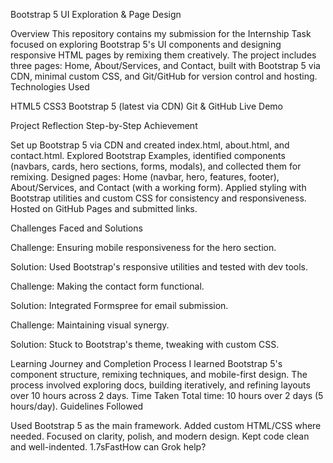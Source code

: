 Bootstrap 5 UI Exploration & Page Design


Overview
This repository contains my submission for the Internship Task focused on exploring Bootstrap 5's UI components and designing responsive HTML pages by remixing them creatively. The project includes three pages: Home, About/Services, and Contact, built with Bootstrap 5 via CDN, minimal custom CSS, and Git/GitHub for version control and hosting.
Technologies Used

HTML5
CSS3
Bootstrap 5 (latest via CDN)
Git & GitHub
Live Demo

Project Reflection
Step-by-Step Achievement

Set up Bootstrap 5 via CDN and created index.html, about.html, and contact.html.
Explored Bootstrap Examples, identified components (navbars, cards, hero sections, forms, modals), and collected them for remixing.
Designed pages: Home (navbar, hero, features, footer), About/Services, and Contact (with a working form).
Applied styling with Bootstrap utilities and custom CSS for consistency and responsiveness.
Hosted on GitHub Pages and submitted links.

Challenges Faced and Solutions

Challenge: Ensuring mobile responsiveness for the hero section.

Solution: Used Bootstrap's responsive utilities and tested with dev tools.


Challenge: Making the contact form functional.

Solution: Integrated Formspree for email submission.


Challenge: Maintaining visual synergy.

Solution: Stuck to Bootstrap's theme, tweaking with custom CSS.



Learning Journey and Completion Process
I learned Bootstrap 5's component structure, remixing techniques, and mobile-first design. The process involved exploring docs, building iteratively, and refining layouts over 10 hours across 2 days.
Time Taken
Total time: 10 hours over 2 days (5 hours/day).
Guidelines Followed

Used Bootstrap 5 as the main framework.
Added custom HTML/CSS where needed.
Focused on clarity, polish, and modern design.
Kept code clean and well-indented.
1.7sFastHow can Grok help?
